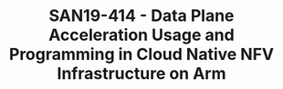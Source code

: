 ---
categories:
- san19
description: Cloud Native is an approach to building and running applications that
  exploit the advantages of the cloud computing delivery model. It typically means
  to use containerized open source software stack, dynamically orchestrated and managed
  to optimize resource utilization.<br /> To build cloud native NFV infrastructure,
  in addition to containerized NFV orchestration engine, such as Kubernetes, we need
  high performance, scalable and micro-service oriented networking solutions to support
  the requirement of high performance network applications and services. <br /> In
  this presentation, we would like to show the data plane acceleration(DPDK) usage
  and programming technique in building the cloud native NFV infrastructure on arm:<br
  /> 1. The data plane acceleration programming in support for high performance user
  space network stack with event model on arm;<br /> 2. The data plane acceleration
  usage model in high performance inter-hosts Kubernetes container networking solutions;<br
  /> 3. The para-virtualized data plane acceleration accessing mechanism(vhost/virtio)
  in supporting high performance container connection with virtual switches, such
  as VPP, OVS<br /> 4. The data plane acceleration utilization in cloud native applications
  deployment and service providing;<br /> 5. The performance tunning factors and analysis
  of data plane acceleration configuration in cloud native NFV infrastructure deployment
image:
  featured: 'true'
  path: /assets/images/featured-images/san19/SAN19-414.png
session_attendee_num: '6'
session_id: SAN19-414
session_room: Sunset 3 (Session 3)
session_slot:
  end_time: '2019-09-26 11:55:00'
  start_time: '2019-09-26 11:30:00'
session_speakers:
- speaker_bio: Zijin Tao is a Ph.D in Computer Networking, who has worked in this
    area for more than 15 years. He has worked as a network engineer in research institute
    of university for more than 10 years. Then he worked in IBM for almost 5 years
    for SDN and Cloud Networking. <br /> Now he is working in Arm as an Staff Software
    Engineer, mainly on networking infrastructure open source projects.<br /> Zijin
    Tao has filed more than 10 patents and papers in Computer Networking.
  speaker_company: Arm Ltd
  speaker_image: /assets/images/speakers/san19/trevor-tao.jpg
  speaker_location: Shanghai, China
  speaker_name: Trevor Tao
  speaker_position: Staff Software Engineer
  speaker_url: ''
  speaker_username: trevortao
session_track: Networking
tag: session
tags:
- Machine Learning/AI
title: SAN19-414 - Data Plane Acceleration Usage and Programming in Cloud Native NFV
  Infrastructure on Arm
---